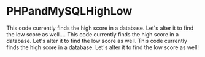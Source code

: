 # PHPandMySQLHighLow
This code currently finds the high score in a database.  Let's alter it to find the low score as well....
This code currently finds the high score in a database.  Let's alter it to find the low score as well.
This code currently finds the high score in a database.  Let's alter it to find the low score as well!
